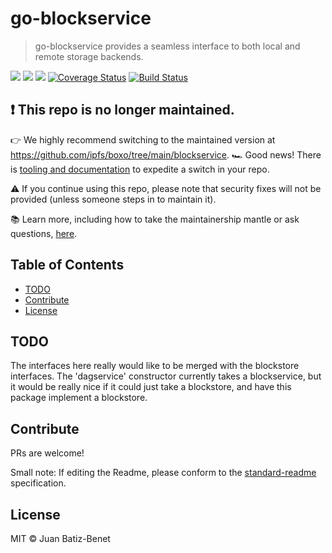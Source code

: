 go-blockservice
==================

> go-blockservice provides a seamless interface to both local and remote storage backends.

[![](https://img.shields.io/badge/made%20by-Protocol%20Labs-blue.svg?style=flat-square)](http://ipn.io)
[![](https://img.shields.io/badge/project-IPFS-blue.svg?style=flat-square)](http://ipfs.io/)
[![](https://img.shields.io/badge/freenode-%23ipfs-blue.svg?style=flat-square)](http://webchat.freenode.net/?channels=%23ipfs)
[![Coverage Status](https://codecov.io/gh/ipfs/go-block-format/branch/master/graph/badge.svg)](https://codecov.io/gh/ipfs/go-block-format/branch/master)
[![Build Status](https://circleci.com/gh/ipfs/go-blockservice.svg?style=svg)](https://circleci.com/gh/ipfs/go-blockservice)

## ❗ This repo is no longer maintained.
👉 We highly recommend switching to the maintained version at https://github.com/ipfs/boxo/tree/main/blockservice.
🏎️ Good news!  There is [tooling and documentation](https://github.com/ipfs/boxo#migrating-to-boxo) to expedite a switch in your repo. 

⚠️ If you continue using this repo, please note that security fixes will not be provided (unless someone steps in to maintain it).

📚 Learn more, including how to take the maintainership mantle or ask questions, [here](https://github.com/ipfs/boxo/wiki/Copied-or-Migrated-Repos-FAQ).

## Table of Contents

- [TODO](#todo)
- [Contribute](#contribute)
- [License](#license)

## TODO

The interfaces here really would like to be merged with the blockstore interfaces.
The 'dagservice' constructor currently takes a blockservice, but it would be really nice
if it could just take a blockstore, and have this package implement a blockstore.

## Contribute

PRs are welcome!

Small note: If editing the Readme, please conform to the [standard-readme](https://github.com/RichardLitt/standard-readme) specification.

## License

MIT © Juan Batiz-Benet

